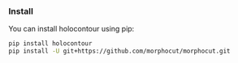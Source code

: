### Install

You can install holocontour using pip:

```bash
pip install holocontour
pip install -U git+https://github.com/morphocut/morphocut.git